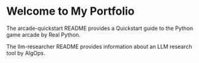 # Welcome to My Portfolio #
The arcade-quickstart README provides a Quickstart guide to the Python game arcade by Real Python.

The llm-researcher README provides information about an LLM research tool by AlgOps.
